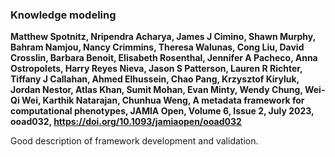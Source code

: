 ### Knowledge modeling

**Matthew Spotnitz, Nripendra Acharya, James J Cimino, Shawn Murphy, Bahram Namjou, Nancy Crimmins, Theresa Walunas, Cong Liu, David Crosslin, Barbara Benoit, Elisabeth Rosenthal, Jennifer A Pacheco, Anna Ostropolets, Harry Reyes Nieva, Jason S Patterson, Lauren R Richter, Tiffany J Callahan, Ahmed Elhussein, Chao Pang, Krzysztof Kiryluk, Jordan Nestor, Atlas Khan, Sumit Mohan, Evan Minty, Wendy Chung, Wei-Qi Wei, Karthik Natarajan, Chunhua Weng, A metadata framework for computational phenotypes, JAMIA Open, Volume 6, Issue 2, July 2023, ooad032, https://doi.org/10.1093/jamiaopen/ooad032**

Good description of framework development and validation.
